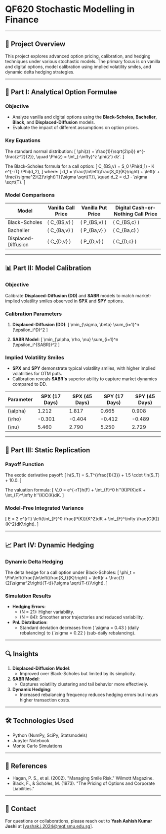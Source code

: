 # QF620 Stochastic Modelling in Finance

---

## 📖 **Project Overview**
This project explores advanced option pricing, calibration, and hedging techniques under various stochastic models. The primary focus is on vanilla and digital options, model calibration using implied volatility smiles, and dynamic delta hedging strategies.

---

## 🧩 **Part I: Analytical Option Formulae**
### **Objective**
- Analyze vanilla and digital options using the **Black-Scholes**, **Bachelier**, **Black**, and **Displaced-Diffusion** models.
- Evaluate the impact of different assumptions on option prices.

### **Key Equations**
The standard normal distribution:
\[
\phi(z) = \frac{1}{\sqrt{2\pi}} e^{-\frac{z^2}{2}}, \quad \Phi(z) = \int_{-\infty}^z \phi(z') dz'.
\]

The Black-Scholes formula for a call option:
\[
C_{BS,v} = S_0 \Phi(d_1) - K e^{-rT} \Phi(d_2),
\]
where:
\[
d_1 = \frac{\ln\left(\frac{S_0}{K}\right) + \left(r + \frac{\sigma^2}{2}\right)T}{\sigma \sqrt{T}}, \quad d_2 = d_1 - \sigma \sqrt{T}.
\]

### **Model Comparisons**
| **Model**               | **Vanilla Call Price** | **Vanilla Put Price** | **Digital Cash-or-Nothing Call Price** |
|--------------------------|------------------------|-----------------------|---------------------------------------|
| Black-Scholes            | \( C_{BS,v} \)       | \( P_{BS,v} \)       | \( C_{BS,c} \)                       |
| Bachelier                | \( C_{Ba,v} \)       | \( P_{Ba,v} \)       | \( C_{Ba,c} \)                       |
| Displaced-Diffusion      | \( C_{D,v} \)        | \( P_{D,v} \)        | \( C_{D,c} \)                        |

---

## 📊 **Part II: Model Calibration**

### **Objective**
Calibrate **Displaced-Diffusion (DD)** and **SABR** models to match market-implied volatility smiles observed in **SPX** and **SPY** options.

### **Calibration Parameters**
1. **Displaced-Diffusion (DD)**:
   \[
   \min_{\sigma, \beta} \sum_{i=1}^n (\epsilon_i^D)^2
   \]

2. **SABR Model**:
   \[
   \min_{\alpha, \rho, \nu} \sum_{i=1}^n (\epsilon_i^{SABR})^2
   \]

### **Implied Volatility Smiles**
- **SPX** and **SPY** demonstrate typical volatility smiles, with higher implied volatilities for OTM puts.
- Calibration reveals **SABR's** superior ability to capture market dynamics compared to DD.

| Parameter | SPX (17 Days) | SPX (45 Days) | SPY (17 Days) | SPY (45 Days) |
|-----------|---------------|---------------|---------------|---------------|
| \(\alpha\) | 1.212         | 1.817         | 0.665         | 0.908         |
| \(\rho\)   | -0.301        | -0.404        | -0.412        | -0.489        |
| \(\nu\)    | 5.460         | 2.790         | 5.250         | 2.729         |

---

## 🔄 **Part III: Static Replication**
### **Payoff Function**
The exotic derivative payoff:
\[
h(S_T) = S_T^{\frac{1}{3}} + 1.5 \cdot \ln(S_T) + 10.0.
\]

The valuation formula:
\[
V_0 = e^{-rT}h(F) + \int_{F}^0 h''(K)P(K)dK + \int_{F}^\infty h''(K)C(K)dK.
\]

### **Model-Free Integrated Variance**
\[
E = 2 e^{rT} \left(\int_{F}^0 \frac{P(K)}{K^2}dK + \int_{F}^\infty \frac{C(K)}{K^2}dK\right).
\]

---

## 📈 **Part IV: Dynamic Hedging**
### **Dynamic Delta Hedging**
The delta hedge for a call option under Black-Scholes:
\[
\phi_t = \Phi\left(\frac{\ln\left(\frac{S_t}{K}\right) + \left(r + \frac{1}{2}\sigma^2\right)(T-t)}{\sigma \sqrt{T-t}}\right).
\]

### **Simulation Results**
- **Hedging Errors**:
  - \(N = 21\): Higher variability.
  - \(N = 84\): Smoother error trajectories and reduced variability.
- **PnL Distribution**:
  - Standard deviation decreases from \( \sigma = 0.43 \) (daily rebalancing) to \( \sigma = 0.22 \) (sub-daily rebalancing).

---

## 🔍 **Insights**
1. **Displaced-Diffusion Model**:
   - Improved over Black-Scholes but limited by its simplicity.
2. **SABR Model**:
   - Captures volatility clustering and tail behavior more effectively.
3. **Dynamic Hedging**:
   - Increased rebalancing frequency reduces hedging errors but incurs higher transaction costs.

---

## 🛠 **Technologies Used**
- Python (NumPy, SciPy, Statsmodels)
- Jupyter Notebook
- Monte Carlo Simulations

---

## 📜 **References**
- Hagan, P. S., et al. (2002). "Managing Smile Risk." Wilmott Magazine.
- Black, F., & Scholes, M. (1973). "The Pricing of Options and Corporate Liabilities."

---

## 💬 **Contact**
For questions or collaborations, please reach out to **Yash Ashish Kumar Joshi** at [yashak.j.2024@mqf.smu.edu.sg].
